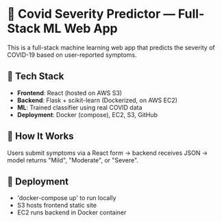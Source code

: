 # 🧠 Covid Severity Predictor — Full-Stack ML Web App

This is a full-stack machine learning web app that predicts the severity of COVID-19 based on user-reported symptoms.

## 🧩 Tech Stack

- **Frontend**: React (hosted on AWS S3)
- **Backend**: Flask + scikit-learn (Dockerized, on AWS EC2)
- **ML**: Trained classifier using real COVID data
- **Deployment**: Docker (compose), EC2, S3, GitHub

## 🚀 How It Works

Users submit symptoms via a React form → backend receives JSON → model returns "Mild", "Moderate", or "Severe".

## 🐳 Deployment

- 'docker-compose up' to run locally
- S3 hosts frontend static site
- EC2 runs backend in Docker container
